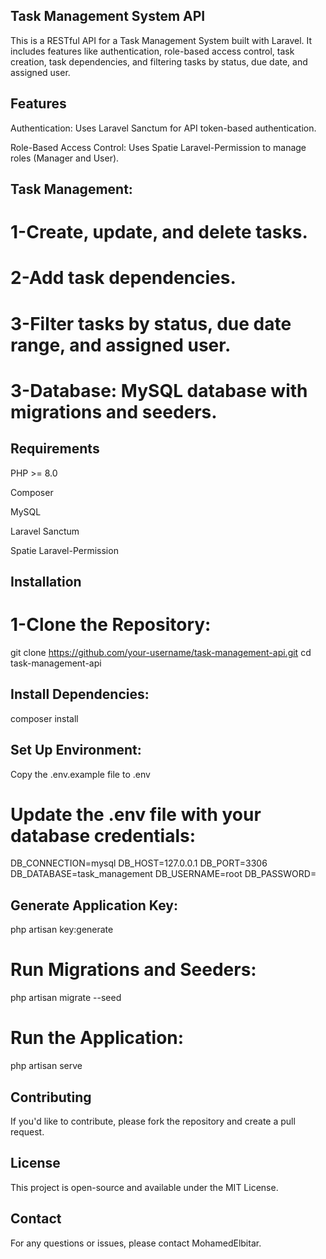 ## Task Management System API
This is a RESTful API for a Task Management System built with Laravel. It includes features like authentication, role-based access control, task creation, task dependencies, and filtering tasks by status, due date, and assigned user.

## Features
Authentication: Uses Laravel Sanctum for API token-based authentication.

Role-Based Access Control: Uses Spatie Laravel-Permission to manage roles (Manager and User).

## Task Management:

# 1-Create, update, and delete tasks.

# 2-Add task dependencies.

# 3-Filter tasks by status, due date range, and assigned user.

# 3-Database: MySQL database with migrations and seeders.

## Requirements
PHP >= 8.0

Composer

MySQL

Laravel Sanctum

Spatie Laravel-Permission


## Installation
# 1-Clone the Repository:

git clone https://github.com/your-username/task-management-api.git
cd task-management-api

## Install Dependencies:

composer install

## Set Up Environment:

Copy the .env.example file to .env 

# Update the .env file with your database credentials:
DB_CONNECTION=mysql
DB_HOST=127.0.0.1
DB_PORT=3306
DB_DATABASE=task_management
DB_USERNAME=root
DB_PASSWORD=

## Generate Application Key:

php artisan key:generate

# Run Migrations and Seeders:

php artisan migrate --seed

# Run the Application:

php artisan serve




## Contributing
If you'd like to contribute, please fork the repository and create a pull request.

## License
This project is open-source and available under the MIT License.

## Contact
For any questions or issues, please contact MohamedElbitar.


